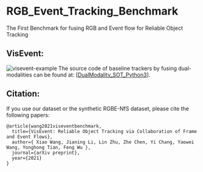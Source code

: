 # RGB_Event_Tracking_Benchmark
The First Benchmark for fusing RGB and Event flow for Reliable Object Tracking


## VisEvent: 
![visevent-example](https://github.com/wangxiao5791509/RGB_Event_Tracking_Benchmark/blob/main/videosamples.png)
The source code of baseline trackers by fusing dual-modalities can be found at: [[DualModality_SOT_Python3](https://github.com/wangxiao5791509/DualModality_SOT_Python3)]. 




























## Citation: 
If you use our dataset or the synthetic RGBE-NfS dataset, please cite the following papers: 

~~~
@article{wang2021viseventbenchmark,
  title={VisEvent: Reliable Object Tracking via Collaboration of Frame and Event Flows},
  author={ Xiao Wang, Jianing Li, Lin Zhu, Zhe Chen, Yi Chang, Yaowei Wang, Yonghong Tian, Feng Wu },
  journal={arXiv preprint},
  year={2021}
}
~~~





















